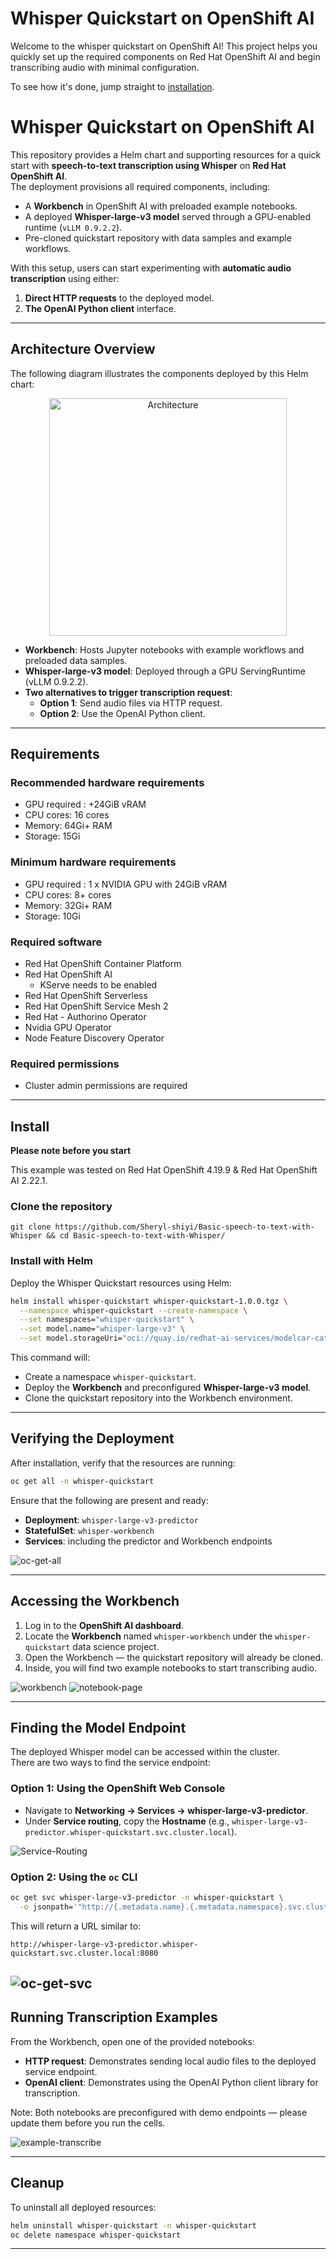 # Whisper Quickstart on OpenShift AI

Welcome to the whisper quickstart on OpenShift AI! This project helps you quickly set up the required components on Red Hat OpenShift AI and begin transcribing audio with minimal configuration.

To see how it's done, jump straight to [installation](#install). 


# Whisper Quickstart on OpenShift AI

This repository provides a Helm chart and supporting resources for a quick start with **speech-to-text transcription using Whisper** on **Red Hat OpenShift AI**.  
The deployment provisions all required components, including:

- A **Workbench** in OpenShift AI with preloaded example notebooks.  
- A deployed **Whisper-large-v3 model** served through a GPU-enabled runtime (`vLLM 0.9.2.2`).  
- Pre-cloned quickstart repository with data samples and example workflows.  

With this setup, users can start experimenting with **automatic audio transcription** using either:  
1. **Direct HTTP requests** to the deployed model.  
2. **The OpenAI Python client** interface.  

---

## Architecture Overview

The following diagram illustrates the components deployed by this Helm chart:
<p align="center">
  <img src="./assets/images/architecture-img.png" alt="Architecture" width="380"/>
</p>

- **Workbench**: Hosts Jupyter notebooks with example workflows and preloaded data samples.  
- **Whisper-large-v3 model**: Deployed through a GPU ServingRuntime (vLLM 0.9.2.2).  
- **Two alternatives to trigger transcription request**:  
  - **Option 1**: Send audio files via HTTP request.  
  - **Option 2**: Use the OpenAI Python client.  

---

## Requirements 

### Recommended hardware requirements 

- GPU required : +24GiB vRAM
- CPU cores: 16 cores   
- Memory: 64Gi+ RAM 
- Storage: 15Gi

### Minimum hardware requirements 

- GPU required : 1 x NVIDIA GPU with 24GiB vRAM
- CPU cores: 8+ cores 
- Memory: 32Gi+ RAM 
- Storage: 10Gi 

### Required software  

- Red Hat OpenShift Container Platform
- Red Hat OpenShift AI
    - KServe needs to be enabled
- Red Hat OpenShift Serverless
- Red Hat OpenShift Service Mesh 2
- Red Hat - Authorino Operator 
- Nvidia GPU Operator 
- Node Feature Discovery Operator 

### Required permissions

- Cluster admin permissions are required
---

## Install

**Please note before you start**

This example was tested on Red Hat OpenShift 4.19.9 & Red Hat OpenShift AI 2.22.1.  

### Clone the repository

```
git clone https://github.com/Sheryl-shiyi/Basic-speech-to-text-with-Whisper && cd Basic-speech-to-text-with-Whisper/
```

### Install with Helm
Deploy the Whisper Quickstart resources using Helm:

```bash
helm install whisper-quickstart whisper-quickstart-1.0.0.tgz \
  --namespace whisper-quickstart --create-namespace \
  --set namespaces="whisper-quickstart" \
  --set model.name="whisper-large-v3" \
  --set model.storageUri="oci://quay.io/redhat-ai-services/modelcar-catalog:whisper-large-v3"
```

This command will:  
- Create a namespace `whisper-quickstart`.  
- Deploy the **Workbench** and preconfigured **Whisper-large-v3 model**.  
- Clone the quickstart repository into the Workbench environment.  

---

## Verifying the Deployment

After installation, verify that the resources are running:

```bash
oc get all -n whisper-quickstart
```

Ensure that the following are present and ready:  
- **Deployment**: `whisper-large-v3-predictor`  
- **StatefulSet**: `whisper-workbench`  
- **Services**: including the predictor and Workbench endpoints  

![oc-get-all](./assets/images/oc-get-all.png)

---

## Accessing the Workbench

1. Log in to the **OpenShift AI dashboard**.  
2. Locate the **Workbench** named `whisper-workbench` under the `whisper-quickstart` data science project.  
3. Open the Workbench — the quickstart repository will already be cloned.  
4. Inside, you will find two example notebooks to start transcribing audio.  

![workbench](./assets/images/workbench.png)
![notebook-page](./assets/images/notebook-page.png)

---

## Finding the Model Endpoint

The deployed Whisper model can be accessed within the cluster.  
There are two ways to find the service endpoint:

### Option 1: Using the OpenShift Web Console
- Navigate to **Networking → Services → whisper-large-v3-predictor**.  
- Under **Service routing**, copy the **Hostname** (e.g., `whisper-large-v3-predictor.whisper-quickstart.svc.cluster.local`).  

![Service-Routing](./assets/images/serving-route.png)

### Option 2: Using the `oc` CLI
```bash
oc get svc whisper-large-v3-predictor -n whisper-quickstart \
  -o jsonpath='"http://{.metadata.name}.{.metadata.namespace}.svc.cluster.local:{.spec.ports[?(@.name=="http")].targetPort}{"\n"}"'
```

This will return a URL similar to:

```
http://whisper-large-v3-predictor.whisper-quickstart.svc.cluster.local:8080
```
![oc-get-svc](./assets/images/oc-get-svc.png)
---

## Running Transcription Examples

From the Workbench, open one of the provided notebooks:

- **HTTP request**: Demonstrates sending local audio files to the deployed service endpoint.  
- **OpenAI client**: Demonstrates using the OpenAI Python client library for transcription.  

Note: Both notebooks are preconfigured with demo endpoints — please update them before you run the cells.  

![example-transcribe](./assets/images/example-transcribe.png)

---

## Cleanup

To uninstall all deployed resources:

```bash
helm uninstall whisper-quickstart -n whisper-quickstart
oc delete namespace whisper-quickstart
```

---

